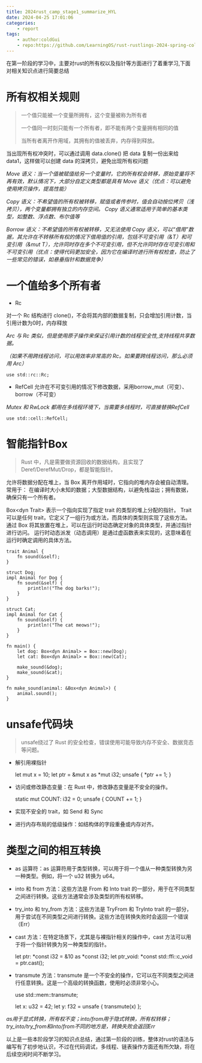 ```yaml
---
title: 2024rust_camp_stage1_summarize_HYL
date: 2024-04-25 17:01:06
categories:
    - report
tags:
    - author:coldGui
    - repo:https://github.com/LearningOS/rust-rustlings-2024-spring-coldGui
---
```

在第一阶段的学习中，主要对rust的所有权以及指针等方面进行了着重学习,下面对相关知识点进行简要总结

 所有权相关规则
=
> 一个值只能被一个变量所拥有，这个变量被称为所有者
> 
> 一个值同一时刻只能有一个所有者，即不能有两个变量拥有相同的值
> 
> 当所有者离开作用域，其拥有的值被丢弃，内存得到释放。

当出现所有权冲突时，可以通过调用 data.clone() 把 data 复制一份出来给 data1，这样做可以创建 data 的深拷贝，避免出现所有权问题

*Move 语义：当一个值被赋值给另一个变量时，它的所有权会转移，原始变量将不再有效，默认情况下，大部分自定义类型都是具有 Move 语义（优点：可以避免使用拷贝操作，提高性能）*

*Copy 语义：不希望值的所有权被转移，赋值或者传参时，值会自动按位拷贝（浅拷贝），两个变量都拥有独立的内存空间。 Copy 语义通常适用于简单的基本类型，如整数、浮点数、布尔值等*

*Borrow 语义：不希望值的所有权被转移，又无法使用 Copy 语义，可以“借用”数据，其允许在不转移所有权的情况下借用值的引用，包括不可变引用（&T）和可变引用（&mut T），允许同时存在多个不可变引用，但不允许同时存在可变引用和不可变引用（优点：使得代码更加安全，因为它在编译时进行所有权检查，防止了一些常见的错误，如悬垂指针和数据竞争）*

一个值给多个所有者
=
* Rc

对一个 Rc 结构进行 clone()，不会将其内部的数据复制，只会增加引用计数，当引用计数为0时，内存释放

*Arc<T> 与 Rc<T> 类似，但是使用原子操作来保证引用计数的线程安全性,支持线程共享数据。*

*（如果不用跨线程访问，可以用效率非常高的 Rc。如果要跨线程访问，那么必须用 Arc）*

    use std::rc::Rc;

* RefCell
允许在不可变引用的情况下修改数据，采用borrow_mut（可变）、borrow（不可变）

*Mutex 和 RwLock 都用在多线程环境下，当需要多线程时，可直接替换RefCell*

    
    use std::cell::RefCell;

智能指针Box
=
> Rust 中，凡是需要做资源回收的数据结构，且实现了 Deref/DerefMut/Drop，都是智能指针。

允许将数据分配在堆上，当 Box<T> 离开作用域时，它指向的堆内存会被自动清理。常用于： 在编译时大小未知的数据；大型数据结构，以避免栈溢出；拥有数据，确保只有一个所有者。

Box<dyn Trait&gt; 表示一个指向实现了指定 trait 的类型的堆上分配的指针。
Trait 可以是任何 trait，它定义了一组行为或方法，而具体的类型则实现了这些方法。
通过 Box 将其放置在堆上，可以在运行时动态确定对象的具体类型，并通过指针进行访问。
运行时动态派发（动态调用）是通过虚函数表来实现的，这意味着在运行时确定调用的具体方法。
    
    trait Animal {
        fn sound(&self);
    }
    
    struct Dog;
    impl Animal for Dog {
        fn sound(&self) {
            println!("The dog barks!");
        }
    }
    
    struct Cat;
    impl Animal for Cat {
        fn sound(&self) {
            println!("The cat meows!");
        }
    }
    
    fn main() {
        let dog: Box<dyn Animal> = Box::new(Dog);
        let cat: Box<dyn Animal> = Box::new(Cat);
    
        make_sound(&dog);
        make_sound(&cat);
    }
    
    fn make_sound(animal: &Box<dyn Animal>) {
        animal.sound();
    }

unsafe代码块
=
> unsafe绕过了 Rust 的安全检查，错误使用可能导致内存不安全、数据竞态等问题。

* 解引用裸指针


    let mut x = 10;
    let ptr = &mut x as *mut i32;
    unsafe {
        *ptr += 1;
    }

* 访问或修改静态变量：在 Rust 中，修改静态变量是不安全的操作。

    
    static mut COUNT: i32 = 0;
    unsafe {
        COUNT += 1;
    }

* 实现不安全的 trait，如 Send 和 Sync

* 进行内存布局的低级操作：如结构体的字段重叠或内存对齐。

类型之间的相互转换
=

* as 运算符：as 运算符用于类型转换，可以用于将一个值从一种类型转换为另一种类型。例如，将一个 u32 转换为 u64。


* into 和 from 方法：这些方法是 From 和 Into trait 的一部分，用于在不同类型之间进行转换。这些方法通常会涉及类型的所有权转移。


* try_into 和 try_from 方法：这些方法是 TryFrom 和 TryInto trait 的一部分，用于尝试在不同类型之间进行转换。这些方法在转换失败时会返回一个错误（Err）


* cast 方法：在特定场景下，尤其是与裸指针相关的操作中，cast 方法可以用于将一个指针转换为另一种类型的指针。


    let ptr: *const i32 = &10 as *const i32;
    let ptr_void: *const std::ffi::c_void = ptr.cast();

* transmute 方法：transmute 是一个不安全的操作，它可以在不同类型之间进行任意转换。这是一个高级的转换函数，使用时必须非常小心。


    use std::mem::transmute;
    
    let x: u32 = 42;
    let y: f32 = unsafe { transmute(x) };

*as用于显式转换，所有权不变；into/from用于隐式转换，所有权转移；try_into/try_from和into/from不同的地方是，转换失败会返回Err*


以上是一些本阶段学习的知识点总结，通过第一阶段的训练，整体对rust的语法与编写有了初步地认识，不过在代码调试，多线程、链表操作方面还有所欠缺，将在后续空闲时间不断学习。
